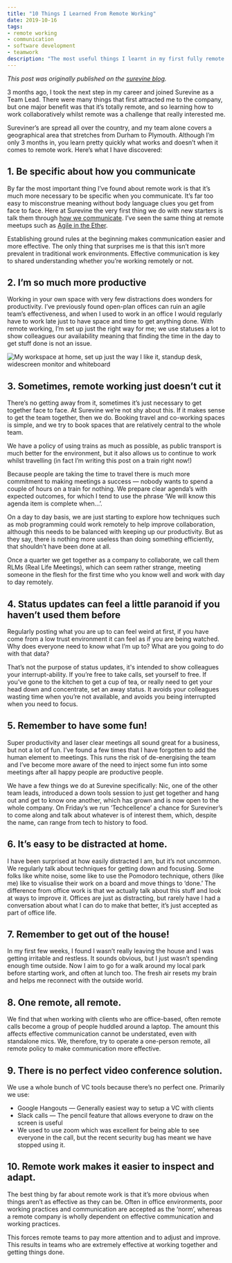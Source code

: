 ```yaml
---
title: "10 Things I Learned From Remote Working"
date: 2019-10-16
tags:
- remote working
- communication
- software development
- teamwork
description: "The most useful things I learnt in my first fully remote job."
---
```

_This post was originally published on the [surevine blog](https://www.surevine.com/10-things-learnt-remote-working/)._

3 months ago, I took the next step in my career and joined Surevine as a Team Lead. There were many things that first attracted me to the company, but one major benefit was that it’s totally remote, and so learning how to work collaboratively whilst remote was a challenge that really interested me.

Sureviner’s are spread all over the country, and my team alone covers a geographical area that stretches from Durham to Plymouth. Although I’m only 3 months in, you learn pretty quickly what works and doesn’t when it comes to remote work. Here’s what I have discovered:

## 1. Be specific about how you communicate

By far the most important thing I’ve found about remote work is that it’s much more necessary to be specific when you communicate. It’s far too easy to misconstrue meaning without body language clues you get from face to face. Here at Surevine the very first thing we do with new starters is talk them through [how we communicate](https://www.surevine.com/distributed-not-disengaged/). I’ve seen the same thing at remote meetups such as [Agile in the Ether](https://agileintheether.co.uk/). 

Establishing ground rules at the beginning makes communication easier and more effective. The only thing that surprises me is that this isn’t more prevalent in traditional work environments. Effective communication is key to shared understanding whether you’re working remotely or not.

## 2. I’m so much more productive

Working in your own space with very few distractions does wonders for productivity. I’ve previously found open-plan offices can ruin an agile team’s effectiveness, and when I used to work in an office I would regularly have to work late just to have space and time to get anything done. With remote working, I’m set up just the right way for me; we use statuses a lot to show colleagues our availability meaning that finding the time in the day to get stuff done is not an issue.

![](/images/workspace.jpg "My workspace at home, set up just the way I like it, standup desk, widescreen monitor and whiteboard")

## 3. Sometimes, remote working just doesn’t cut it

There’s no getting away from it, sometimes it’s just necessary to get together face to face. At Surevine we’re not shy about this. If it makes sense to get the team together, then we do. Booking travel and co-working spaces is simple, and we try to book spaces that are relatively central to the whole team. 

We have a policy of using trains as much as possible, as public transport is much better for the environment, but it also allows us to continue to work whilst travelling (in fact I’m writing this post on a train right now!)

Because people are taking the time to travel there is much more commitment to making meetings a success — nobody wants to spend a couple of hours on a train for nothing. We prepare clear agenda’s with expected outcomes, for which I tend to use the phrase ‘We will know this agenda item is complete when…’.

On a day to day basis, we are just starting to explore how techniques such as mob programming could work remotely to help improve collaboration, although this needs to be balanced with keeping up our productivity. But as they say, there is nothing more useless than doing something efficiently, that shouldn’t have been done at all.

Once a quarter we get together as a company to collaborate, we call them RLMs (Real Life Meetings), which can seem rather strange, meeting someone in the flesh for the first time who you know well and work with day to day remotely.

## 4. Status updates can feel a little paranoid if you haven’t used them before

Regularly posting what you are up to can feel weird at first, if you have come from a low trust environment it can feel as if you are being watched. Why does everyone need to know what I’m up to? What are you going to do with that data? 

That’s not the purpose of status updates, it's intended to show colleagues your interrupt-ability. If you’re free to take calls, set yourself to free. If you’ve gone to the kitchen to get a cup of tea, or really need to get your head down and concentrate, set an away status. It avoids your colleagues wasting time when you’re not available, and avoids you being interrupted when you need to focus.

## 5. Remember to have some fun!

Super productivity and laser clear meetings all sound great for a business, but not a lot of fun. I’ve found a few times that I have forgotten to add the human element to meetings. This runs the risk of de-energising the team and I’ve become more aware of the need to inject some fun into some meetings after all happy people are productive people. 

We have a few things we do at Surevine specifically: Nic, one of the other team leads, introduced a down tools session to just get together and hang out and get to know one another, which has grown and is now open to the whole company. On Friday’s we run ‘Techcellence’ a chance for Sureviner’s to come along and talk about whatever is of interest them, which, despite the name, can range from tech to history to food.

## 6. It’s easy to be distracted at home.

I have been surprised at how easily distracted I am, but it’s not uncommon. We regularly talk about techniques for getting down and focusing. Some folks like white noise, some like to use the Pomodoro technique, others (like me) like to visualise their work on a board and move things to ‘done.’ The difference from office work is that we actually talk about this stuff and look at ways to improve it. Offices are just as distracting, but rarely have I had a conversation about what I can do to make that better, it’s just accepted as part of office life.

## 7. Remember to get out of the house!

In my first few weeks, I found I wasn’t really leaving the house and I was getting irritable and restless. It sounds obvious, but I just wasn’t spending enough time outside. Now I aim to go for a walk around my local park before starting work, and often at lunch too. The fresh air resets my brain and helps me reconnect with the outside world.

## 8. One remote, all remote.

We find that when working with clients who are office-based, often remote calls become a group of people huddled around a laptop. The amount this affects effective communication cannot be understated, even with standalone mics. We, therefore, try to operate a one-person remote, all remote policy to make communication more effective.

## 9. There is no perfect video conference solution.

We use a whole bunch of VC tools because there’s no perfect one. Primarily we use:
- Google Hangouts — Generally easiest way to setup a VC with clients
- Slack calls — The pencil feature that allows everyone to draw on the screen is useful
- We used to use zoom which was excellent for being able to see everyone in the call, but the recent security bug has meant we have stopped using it.

## 10. Remote work makes it easier to inspect and adapt.

The best thing by far about remote work is that it’s more obvious when things aren’t as effective as they can be. Often in office environments, poor working practices and communication are accepted as the ‘norm’, whereas a remote company is wholly dependent on effective communication and working practices.

This forces remote teams to pay more attention and to adjust and improve. This results in teams who are extremely effective at working together and getting things done.